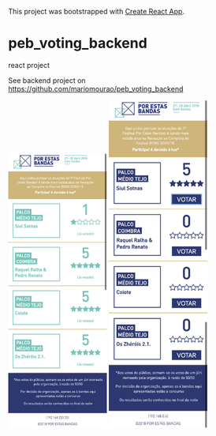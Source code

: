 This project was bootstrapped with [Create React App](https://github.com/facebookincubator/create-react-app).

# peb_voting_backend
react project 

See backend project on https://github.com/mariomourao/peb_voting_backend

<img src="https://raw.githubusercontent.com/mariomourao/peb_voting_backend/master/peb_app.png" width="200">
<img src="https://raw.githubusercontent.com/mariomourao/peb_voting_backend/master/peb_before.png" width="200">
